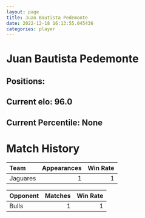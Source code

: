 ```yaml
---  
layout: page  
title: Juan Bautista Pedemonte  
date: 2022-12-18 16:13:55.045436  
categories: player  
---
```

# Juan Bautista Pedemonte

## Positions: 

## Current elo: 96.0

## Current Percentile: None

# Match History


| Team     |   Appearances |   Win Rate |
|:---------|--------------:|-----------:|
| Jaguares |             1 |          1 |

| Opponent   |   Matches |   Win Rate |
|:-----------|----------:|-----------:|
| Bulls      |         1 |          1 |
